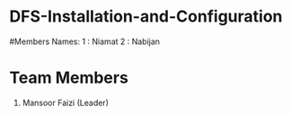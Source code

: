 # DFS-Installation-and-Configuration

#Members Names:
1 :  Niamat
2 : Nabijan




# Team Members
1. Mansoor Faizi (Leader)




